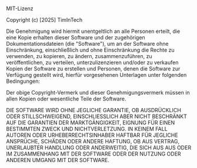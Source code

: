 MIT-Lizenz

Copyright (c) [2025] TimInTech

Die Genehmigung wird hiermit unentgeltlich an alle Personen erteilt, die eine Kopie erhalten
dieser Software und der zugehörigen Dokumentationsdateien (die "Software"), um
an der Software ohne Einschränkung, einschließlich und ohne Einschränkung die Rechte
zu verwenden, zu kopieren, zu ändern, zusammenzuführen, zu veröffentlichen, zu verteilen, unterzulizenzieren und/oder zu verkaufen
Kopien der Software zu erstellen und Personen, denen die Software zur Verfügung gestellt wird,
hierfür vorgesehenen Unterlagen unter folgenden Bedingungen:

Der obige Copyright-Vermerk und dieser Genehmigungsvermerk müssen in allen
Kopien oder wesentliche Teile der Software.

DIE SOFTWARE WIRD OHNE JEGLICHE GARANTIE, OB AUSDRÜCKLICH ODER
STILLSCHWEIGEND, EINSCHLIESSLICH ABER NICHT BESCHRÄNKT AUF DIE GARANTIEN DER MARKTGÄNGIGKEIT,
EIGNUNG FÜR EINEN BESTIMMTEN ZWECK UND NICHTVERLETZUNG. IN KEINEM FALL
AUTOREN ODER URHEBERRECHTSINHABER HAFTBAR FÜR JEGLICHE ANSPRÜCHE, SCHÄDEN ODER ANDERE
HAFTUNG, OB AUS VERTRAG, UNERLAUBTER HANDLUNG ODER ANDERWEITIG, DIE SICH AUS
AUS ODER IM ZUSAMMENHANG MIT DER SOFTWARE ODER DER NUTZUNG ODER ANDEREN UMGANG MIT DER
SOFTWARE.
